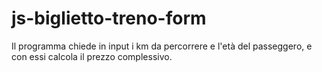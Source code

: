 # js-biglietto-treno-form
Il programma chiede in input i km da percorrere e l'età del passeggero, e con essi calcola il prezzo complessivo.